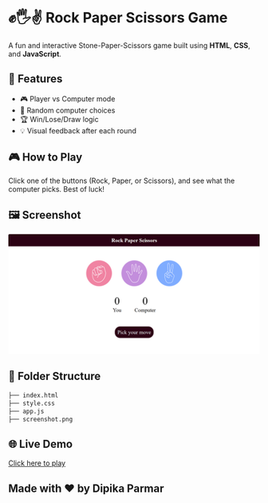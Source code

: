 
 # ✊🖐✌️ Rock Paper Scissors Game

A fun and interactive Stone-Paper-Scissors game built using **HTML**, **CSS**, and **JavaScript**.

## 🚀 Features
- 🎮 Player vs Computer mode
- 🎲 Random computer choices
- 🏆 Win/Lose/Draw logic
- 💡 Visual feedback after each round

## 🎮 How to Play
Click one of the buttons (Rock, Paper, or Scissors), and see what the computer picks. Best of luck!

## 🖼️ Screenshot

![Gameplay](screenshot.png)

## 📁 Folder Structure

```text
├── index.html
├── style.css
├── app.js
├── screenshot.png
```

## 🌐 Live Demo
[Click here to play](https://parmardipika.github.io/Rock_Paper-Scissor-Game/)


## Made with ❤️ by Dipika Parmar


